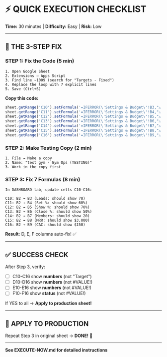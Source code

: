# ⚡ QUICK EXECUTION CHECKLIST

**Time:** 30 minutes | **Difficulty:** Easy | **Risk:** Low

---

## 🎯 THE 3-STEP FIX

### **STEP 1: Fix the Code** (5 min)
```
1. Open Google Sheet
2. Extensions → Apps Script
3. Find line ~1009 (search for "Targets - Fixed")
4. Replace the loop with 7 explicit lines
5. Save (Ctrl+S)
```

**Copy this code:**
```javascript
sheet.getRange('C10').setFormula('=IFERROR(\'Settings & Budget\'!B3,"⚠️ Setup")'); // Leads
sheet.getRange('C11').setFormula('=IFERROR(\'Settings & Budget\'!B4,"⚠️ Setup")'); // Set Rate
sheet.getRange('C12').setFormula('=IFERROR(\'Settings & Budget\'!B5,"⚠️ Setup")'); // Show Rate
sheet.getRange('C13').setFormula('=IFERROR(\'Settings & Budget\'!B6,"⚠️ Setup")'); // Close Rate
sheet.getRange('C14').setFormula('=IFERROR(\'Settings & Budget\'!B7,"⚠️ Setup")'); // New Members
sheet.getRange('C15').setFormula('=IFERROR(\'Settings & Budget\'!B8,"⚠️ Setup")'); // MRR
sheet.getRange('C16').setFormula('=IFERROR(\'Settings & Budget\'!B9,"⚠️ Setup")'); // CAC
```

### **STEP 2: Make Testing Copy** (2 min)
```
1. File → Make a copy
2. Name: "test gym - Gym Ops (TESTING)"
3. Work in the copy first
```

### **STEP 3: Fix 7 Formulas** (8 min)
```
In DASHBOARD tab, update cells C10-C16:

C10: B2 → B3 (Leads: should show 70)
C11: B2 → B4 (Set %: should show 60%)
C12: B2 → B5 (Show %: should show 70%)
C13: B2 → B6 (Close %: should show 50%)
C14: B2 → B7 (Members: should show 20)
C15: B2 → B8 (MRR: should show $3,000)
C16: B2 → B9 (CAC: should show $150)
```

**Result:** D, E, F columns auto-fix! ✅

---

## ✅ SUCCESS CHECK

After Step 3, verify:
- [ ] C10-C16 show **numbers** (not "Target")
- [ ] D10-D16 show **numbers** (not #VALUE!)
- [ ] E10-E16 show **numbers** (not #VALUE!)
- [ ] F10-F16 show **status** (not #VALUE!)

If YES to all → **Apply to production sheet!**

---

## 🔄 APPLY TO PRODUCTION

Repeat Step 3 in original sheet → **DONE!** 🎉

---

**See EXECUTE-NOW.md for detailed instructions**

